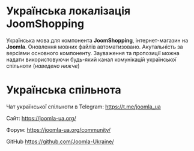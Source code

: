 # Українська локалізація JoomShopping
Українська мова для компонента **JoomShopping**, інтернет-магазин на **Joomla**.
Оновлення мовних файлів автоматизовано. 
Акутальність за версіями основного компоненту.
Зауваження та пропозиції можна надати використовуючи будь-який канал комунікацій української спільноти (*наведено нижче*)

# Українська спільнота
Чат української спільноти в Telegram: https://t.me/joomla_ua

Сайт: https://joomla-ua.org/

Форум: https://joomla-ua.org/community/

GitHub https://github.com/Joomla-Ukraine/
